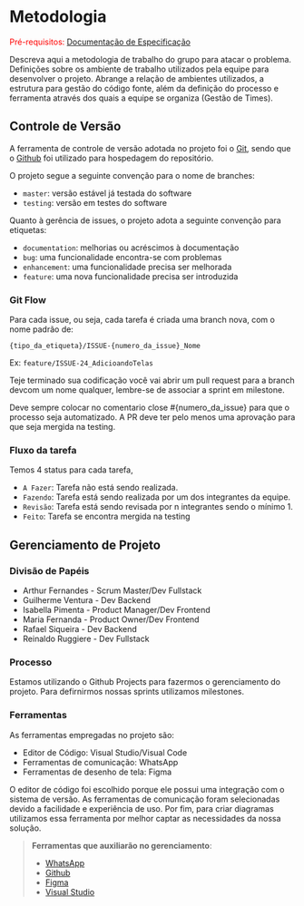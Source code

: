 
# Metodologia

<span style="color:red">Pré-requisitos: <a href="2-Especificação do Projeto.md"> Documentação de Especificação</a></span>

Descreva aqui a metodologia de trabalho do grupo para atacar o problema. Definições sobre os ambiente de trabalho utilizados pela  equipe para desenvolver o projeto. Abrange a relação de ambientes utilizados, a estrutura para gestão do código fonte, além da definição do processo e ferramenta através dos quais a equipe se organiza (Gestão de Times).

## Controle de Versão

A ferramenta de controle de versão adotada no projeto foi o
[Git](https://git-scm.com/), sendo que o [Github](https://github.com)
foi utilizado para hospedagem do repositório.

O projeto segue a seguinte convenção para o nome de branches:

- `master`: versão estável já testada do software
- `testing`: versão em testes do software

Quanto à gerência de issues, o projeto adota a seguinte convenção para
etiquetas:

- `documentation`: melhorias ou acréscimos à documentação
- `bug`: uma funcionalidade encontra-se com problemas
- `enhancement`: uma funcionalidade precisa ser melhorada
- `feature`: uma nova funcionalidade precisa ser introduzida

### Git Flow

Para cada issue, ou seja, cada tarefa é criada uma branch nova, com o nome padrão de:

`{tipo_da_etiqueta}/ISSUE-{numero_da_issue}_Nome`

Ex: `feature/ISSUE-24_AdicioandoTelas`

Teje terminado sua codificação você vai abrir um pull request para a branch devcom um nome qualquer, lembre-se de associar a sprint em milestone.

Deve sempre colocar no comentario close #{numero_da_issue} para que o processo seja automatizado. A PR deve ter pelo menos uma aprovação para que seja mergida na testing.

### Fluxo da tarefa

Temos 4 status para cada tarefa,

- `A Fazer`: Tarefa não está sendo realizada.
- `Fazendo`: Tarefa está sendo realizada por um dos integrantes da equipe.
- `Revisão`: Tarefa está sendo revisada por n integrantes sendo o mínimo 1.
- `Feito`:   Tarefa se encontra mergida na testing


## Gerenciamento de Projeto

### Divisão de Papéis

- Arthur Fernandes - Scrum Master/Dev Fullstack
- Guilherme Ventura - Dev Backend
- Isabella Pimenta - Product Manager/Dev Frontend
- Maria Fernanda - Product Owner/Dev Frontend
- Rafael Siqueira - Dev Backend 
- Reinaldo Ruggiere - Dev Fullstack

### Processo

Estamos utilizando o Github Projects para fazermos o gerenciamento do projeto. Para defirnirmos nossas sprints utilizamos milestones.

### Ferramentas

As ferramentas empregadas no projeto são:

- Editor de Código: Visual Studio/Visual Code
- Ferramentas de comunicação: WhatsApp
- Ferramentas de desenho de tela: Figma

O editor de código foi escolhido porque ele possui uma integração com o
sistema de versão. As ferramentas de comunicação foram selecionadas devido a facilidade e experiência de uso. Por fim, para criar diagramas utilizamos essa ferramenta por melhor captar as necessidades da nossa solução.

> **Ferramentas que auxiliarão no gerenciamento**: 
> - [WhatsApp](https://whastapp.com/)
> - [Github](https://github.com/)
> - [Figma](https://figma.com/)
> - [Visual Studio](https://visualstudio.microsoft.com/)